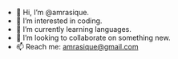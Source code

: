 - 👋 Hi, I’m @amrasique.
- 👀 I’m interested in coding.
- 🌱 I’m currently learning languages.
- 💞️ I’m looking to collaborate on something new.
- 📫 Reach me: amrasique@gmail.com

<!---
amrasique/amrasique is a ✨ special ✨ repository because its `README.md` (this file) appears on your GitHub profile.
You can click the Preview link to take a look at your changes.
--->
